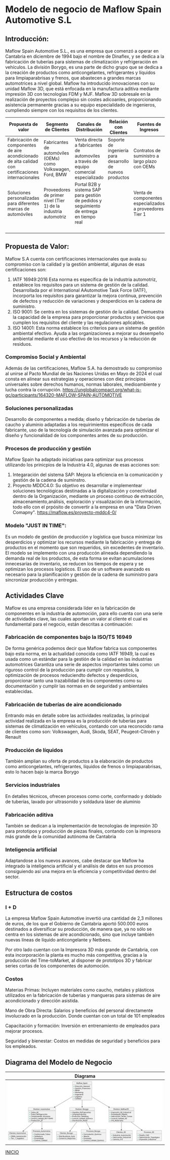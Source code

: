 # Modelo de negocio de Maflow Spain Automotive S.L
## Introducción:
Maflow Spain Automotive S.L., es una empresa que comenzó a operar en Cantabria en diciembre de 1994 bajo el nombre de Dinaflex, y se dedica a la fabricación de tuberías para sistemas de climatización y refrigeración en vehículos. La división Borygo, es una parte de dicho grupo que se dedica a la creación de productos como anticongelantes, refrigerantes y líquidos para limpiaparabrisas y frenos, que abastecen a grandes marcas automotrices a nivel global. Maflow ha introducido innovaciones con su unidad Maflow 3D, que está enfocada en la manufactura aditiva mediante impresión 3D con tecnologías FDM y MJF. Maflow 3D sobresale en la realización de proyectos complejso sin costes adicoanles, proporcionando asistencia permanente gracias a su equipo especialidado de ingenieros, cumpliendo siempre con los requisitos de los clientes.

| Propuesta de valor | Segmento de Clientes | Canales de Distribución | Relación con Clientes | Fuentes de Ingresos | Recursos Clave | Actividades Clave | Estructura de Costos |
|--------------------|---------------------|------------------------|----------------------|----------------------|----------------|-----------------|----------------|
| Fabricación de componentes de aire acondicionado de alta calidad con certificaciones internacionales | Fabricantes de automóviles (OEMs) como Volkswagen, Ford, BMW | Venta directa a fabricantes de automoviles a través de equipo comercial especializado | Soporte de ingeniería para desarrollo de nuevos productos | Contratos de suministro a largo plazo con OEMs | Plantas de producción automatizadas | Producción de componentes bajo estándares ISO/TS 16949 | Inversión en maquinaria y automatización |
| Soluciones personalizadas para diferentes marcas de automóviles | Proveedores de primer nivel (Tier 1) de la industria automotriz | Portal B2B y sistema SAP para gestión de pedidos y seguimiento de entrega en tiempo real| | Venta de componentes especializados a proveedores Tier 1 | Laboratorios de pruebas y certificación | | Costos de materias primas |
||||||||I+D

## Propuesta de Valor: 
Maflow S.A cuenta con certificaciones internacionales que avala su compromiso con la calidad y la gestión ambiental, algunas de esas certificaciones son: 
1. IATF 16949:2016 Esta norma es específica de la industria automotriz, establece los requisitos para un sistema de gestión de la calidad. Desarrollada por el International AAutomotive Task Force (IATF), incorporta los requisitos para garantizar la mejora continua, prevención de defectos y reducción de variaciones y desperdicios en la cadena de suministro.
2. ISO 9001: Se centra en los sistemas de gestión de la calidad. Demuestra la capacidad de la empresa para proporcionar productos y servicios que cumplen los requisitos del cliente y las regulaciones aplicables.
3. ISO 14001: Esta norma establece los criterios para un sistema de gestión ambiental efectivo. Ayuda a las organizaciones a mejorar su desempeño ambiental mediante el uso efectivo de los recursos y la reducción de residuos.

### Compromiso Social y Ambiental
Además de las certificaciones, Maflow S.A. ha demostrado su compromiso al unirse  al Pacto Mundial de las Naciones Unidas en Mayo de 2024 el cual consta en alinear sus estrategias y operaciones con diez principios universales sobre derechos humanos, normas laborales, medioambiente y lucha contra la corrupción. https://unglobalcompact.org/what-is-gc/participants/164320-MAFLOW-SPAIN-AUTOMOTIVE

### Soluciones personalizadas 
Desarrollo de componentes a medida; diseño y fabricación de tuberías de caucho y aluminio adaptadas a los requirimientos específicos de cada fabricante, uso de la tecnología de simulación avanzada para optimizar el diseño y funcionalidad de los componentes antes de su producción.

### Procesos de producción y gestión 
Maflow Spain ha adaptado iniciativas para optimizar sus procesos utilizando los prinicpios de la Industria 4.0, algunas de esas acciones son: 
1. Integaración del sistema SAP: Mejora la eficiencia en la comunicación y gestión de la cadena de suminstro. 
2. Proyecto MDDC4.0: Su objetivo es desarrollar e implementear soluciones tecnológicas destinadas a la digitalización y conectividad dentro de la Organización, mediante un proceso continuo de extracción, almacenamiento,análisis, exploración y visualización de la información, todo ello con el prpósito de convertir a la empresa en una "Data Driven Comapny". https://maflow.es/proyecto-mddc4-0/  

### Modelo "JUST IN TIME": 
Es un modelo de gestión de producción y logística que busca minimizar los desperdicios y optimizar los recursos mediante la fabricación y entrega de productos en el momento que son requeridos, sin excedentes de inventario.
El modelo se implemento con una produccón alineada dependiendo la demanda real de los productos, de esta forma se evitan acumulaciones innecesarias de inventario, se reducen los tiempos de espera y se optimizan los procesos logísticos.
El uso de un software avanzado es necesario para la planificación y gestión de la cadena de suministro para sincronizar producción y entregas. 

## Actividades Clave
Maflow es una empresa considerada líder en la fabricación de componentes en la industria de automoción, para ello cuenta con una serie de actividades clave, las cuales aportan un valor al cliente el cual es fundamental para el negocio, están descritas a continuación:

### Fabricación de componentes bajo la ISO/TS 16949
De forma genérica podemos decir que Maflow fabrica sus componentes bajo esta norma, en la actualidad conocida como IATF 16949, la cual es usada como un estándar para la gestión de la calidad en las industrias automotrices
Garantiza una serie de aspectos importantes tales como: un riguroso control de la producción para cumplir con requisitos, la optimización de procesos reduciendto defectos y desperdicios, proporcionar tanto una trazabilidad de los componentes como su documentación y cumplir las normas en de seguridad y ambientales establecidas.

### Fabricación de tuberías de aire acondicionado
Entrando más en detalle sobre las actividades realizadas, la principal actividad realizada en la empresa es la producción de tuberías para sistemas de climatización en vehículos, contando con una reconocido rama de clientes como son: Volkswagen, Audi, Skoda, SEAT, Peugeot-Citroën y Renault

### Producción de líquidos
También amplian su oferta de productos a la elaboración de productos como anticongelantes, refrigerantes, líquidos de frenos o limpiaparabrisas, esto lo hacen bajo la marca Borygo

### Servicios industriales
En detalles técnicos, ofrecen procesos como corte, conformado y doblado de tuberías, lavado por ultrasonido y soldadura láser de aluminio

### Fabricación aditiva
También se dedican a la implementación de tecnologías de impresión 3D para prototipos y producción de piezas finales, contando con la impresora más grande de la comunidad autónoma de Cantabria

### Inteligencia artificial
Adaptandose a los nuevos avances, cabe destacar que Maflow ha integrado la inteligencia artificial y el análisis de datos en sus procesos consiguiendo así una mejora en la eficiencia y competitividad dentro del sector.

## Estructura de costos
### I + D 
La empresa Maflow Spain Automotive  invertió una cantidad de 2,3 millones de euros, de los que el Gobierno de Cantabria aportó 500.000 euros destinados a  diversificar su producción, de manera que, ya no sólo se centra en los sistemas de aire acondicionado, sino que incluye también nuevas líneas de líquido anticongelante y Netbees.

Por otro lado cuentan con la Impresora 3D más grande de Cantabria, con esta incorporación la planta es mucho más competitiva, gracias a la producción del Time-toMarket, al disponer de prototipos 3D y fabricar series cortas de los componentes de automoción.

### Costos 
Materias Primas: Incluyen materiales como caucho, metales y plásticos utilizados en la fabricación de tuberías y mangueras para sistemas de aire acondicionado y dirección asistida.

Mano de Obra Directa: Salarios y beneficios del personal directamente involucrado en la producción. Donde cuentan con un total de 101 empleados 

Capacitación y formación: Inversión en entrenamiento de empleados para mejorar procesos.

Seguridad y bienestar: Costos en medidas de seguridad y beneficios para los empleados.

## Diagrama del Modelo de Negocio

|Diagrama|
|:-:|
|![](/Documentos/Imagenes/DiagramaModeloNegocio.svg)|


[INICIO](/README.md)
